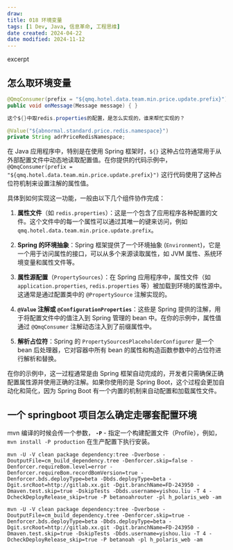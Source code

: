 ```yaml
---
draw:
title: 018 环境变量
tags: [1 Dev, Java, 信息革命, 工程思维]
date created: 2024-04-22
date modified: 2024-11-12
---
```


excerpt

<!-- more -->

## 怎么取环境变量

```java
@QmqConsumer(prefix = "${qmq.hotel.data.team.min.price.update.prefix}") 
public void onMessage(Message message) { } 

这个${}中取redis.properties的配置，是怎么实现的，谁来帮忙实现的？

@Value("${abnormal.standard.price.redis.namespace}")  
private String adrPriceRedisNamespace;

```

在 Java 应用程序中，特别是在使用 Spring 框架时，`${}` 这种占位符通常用于从外部配置文件中动态地读取配置值。在你提供的代码示例中，`@QmqConsumer(prefix = "${qmq.hotel.data.team.min.price.update.prefix}")` 这行代码使用了这种占位符机制来设置注解的属性值。

具体到如何实现这一功能，一般由以下几个组件协作完成：

1. **属性文件**（如 `redis.properties`）：这是一个包含了应用程序各种配置的文件。这个文件中的每一个属性可以通过其唯一的键来访问，例如 `qmq.hotel.data.team.min.price.update.prefix`。
    
2. **Spring 的环境抽象**：Spring 框架提供了一个环境抽象 (`Environment`)，它是一个用于访问属性的接口，可以从多个来源读取属性，如 JVM 属性、系统环境变量和属性文件等。
    
3. **属性源配置**（`PropertySources`）：在 Spring 应用程序中，属性文件（如 `application.properties`, `redis.properties` 等）被加载到环境的属性源中。这通常是通过配置类中的 `@PropertySource` 注解实现的。
    
4. **`@Value` 注解或 `@ConfigurationProperties`**：这些是 Spring 提供的注解，用于将配置文件中的值注入到 Spring 管理的 bean 中。在你的示例中，属性值通过 `@QmqConsumer` 注解动态注入到了前缀属性中。
    
5. **解析占位符**：Spring 的 `PropertySourcesPlaceholderConfigurer` 是一个 bean 后处理器，它对容器中所有 bean 的属性和构造函数参数中的占位符进行解析和替换。
    

在你的示例中，这一过程通常是由 Spring 框架自动完成的，开发者只需确保正确配置属性源并使用正确的注解。如果你使用的是 Spring Boot，这个过程会更加自动化和简化，因为 Spring Boot 有一个内置的机制来自动配置和加载属性文件。

## 一个 springboot 项目怎么确定走哪套配置环境

mvn 编译的时候会传一个参数，
**`-P`** - 指定一个构建配置文件（Profile），例如，`mvn install -P production` 在生产配置下执行安装。

```shell
mvn -U -V clean package dependency:tree -Dverbose -DoutputFile=cm_build_dependency.tree -Denforcer.skip=false -Denforcer.requireBom.level=error -Denforcer.requireBom.recordBomVersion=true -Denforcer.bds.deployType=beta -Dbds.deployType=beta -Dgit.srcRoot=http://gitlab.xx.git -Dgit.branchName=FD-243950 -Dmaven.test.skip=true -DskipTests -Dbds.username=yishou.liu -T 4 -DcheckDeployRelease_skip=true -P betanoahrouter -pl h_polaris_web -am

mvn -U -V clean package dependency:tree -Dverbose -DoutputFile=cm_build_dependency.tree -Denforcer.skip=true -Denforcer.bds.deployType=beta -Dbds.deployType=beta -Dgit.srcRoot=http://gitlab.xx.git -Dgit.branchName=FD-243950 -Dmaven.test.skip=true -DskipTests -Dbds.username=yishou.liu -T 4 -DcheckDeployRelease_skip=true -P betanoah -pl h_polaris_web -am
```
